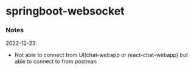 # springboot-websocket

### Notes
2022-12-23
- Not able to connect from UI(chat-webapp or react-chat-webapp) but able to connect to from postman